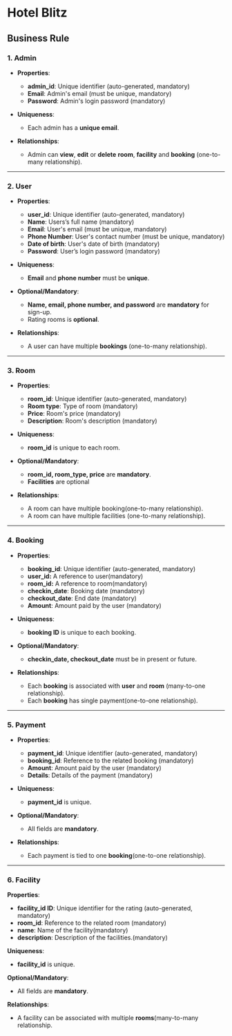 # Hotel Blitz
## Business Rule

### 1. **Admin**

- **Properties**:
    - **admin_id**: Unique identifier (auto-generated, mandatory)
    - **Email**: Admin's email (must be unique, mandatory)
    - **Password**: Admin's login password (mandatory)
      
- **Uniqueness**:
    - Each admin has a **unique email**.
      
- **Relationships**:
    - Admin can **view**, **edit** or **delete** **room**, **facility** and **booking** (one-to-many relationship).

---

### 2. **User**

- **Properties**:
    - **user_id**: Unique identifier (auto-generated, mandatory)
    - **Name**: Users’s full name (mandatory)
    - **Email**: User's email (must be unique, mandatory)
    - **Phone Number**: User's contact number (must be unique, mandatory)
    - **Date of birth**: User's date of birth (mandatory)
    - **Password**: User’s login password (mandatory)
      
- **Uniqueness**:
    - **Email** and **phone number** must be **unique**.
      
- **Optional/Mandatory**:
    - **Name, email, phone number, and password** are **mandatory** for sign-up.
    - Rating rooms is **optional**.
      
- **Relationships**:
    - A user can have multiple **bookings** (one-to-many relationship).

---

### 3. **Room**

- **Properties**:
    - **room_id**: Unique identifier (auto-generated, mandatory)
    - **Room type**: Type of room (mandatory)
    - **Price**: Room's price (mandatory)
    - **Description**: Room's description (mandatory)
      
- **Uniqueness**:
    - **room_id** is unique to each room.
      
- **Optional/Mandatory**:
    - **room_id, room_type, price** are **mandatory**.
    - **Facilities** are optional
      
- **Relationships**:
    - A room can have multiple booking(one-to-many relationship).
    - A room can have multiple facilities (one-to-many relationship).

---

### 4. **Booking**

- **Properties**:
    - **booking_id**: Unique identifier (auto-generated, mandatory)
    - **user_id:** A reference to user(mandatory)
    - **room_id:** A reference to room(mandatory)
    - **checkin_date**: Booking date (mandatory)
    - **checkout_date**: End date (mandatory)
    - **Amount**: Amount paid by the user (mandatory)
      
- **Uniqueness**:
    - **booking ID** is unique to each booking.
      
- **Optional/Mandatory**:
    - **checkin_date, checkout_date** must be in present or future.
      
- **Relationships**:
    - Each **booking** is associated with **user** and **room** (many-to-one relationship).
    - Each **booking** has single payment(one-to-one relationship).

---

### 5. **Payment**

- **Properties**:
    - **payment_id**: Unique identifier (auto-generated, mandatory)
    - **booking_id**: Reference to the related booking (mandatory)
    - **Amount**: Amount paid by the user (mandatory)
    - **Details**: Details of the payment (mandatory)
      
- **Uniqueness**:
    - **payment_id** is unique.
      
- **Optional/Mandatory**:
    - All fields are **mandatory**.
      
- **Relationships**:
    - Each payment is tied to one **booking**(one-to-one relationship).
 
 ---

### **6. Facility**

**Properties**:

- **facility_id ID**: Unique identifier for the rating (auto-generated, mandatory)
- **room_id**: Reference to the related room (mandatory)
- **name**: Name of the facility(mandatory)
- **description**: Description of the facilities.(mandatory)

**Uniqueness**:

- **facility_id** is unique.

**Optional/Mandatory**:

- All fields are **mandatory**.

**Relationships**:

- A facility can be associated with multiple **rooms**(many-to-many relationship.




